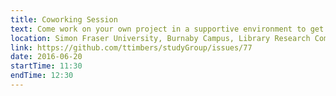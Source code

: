 ```yaml
---
title: Coworking Session
text: Come work on your own project in a supportive environment to get (and give) help from your peers!
location: Simon Fraser University, Burnaby Campus, Library Research Commons
link: https://github.com/ttimbers/studyGroup/issues/77
date: 2016-06-20
startTime: 11:30
endTime: 12:30
---
```


